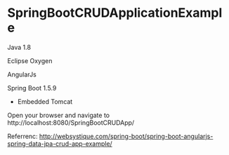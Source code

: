 # SpringBootCRUDApplicationExample

Java 1.8

Eclipse Oxygen

AngularJs

Spring Boot 1.5.9
  - Embedded Tomcat
  
Open your browser and navigate to http://localhost:8080/SpringBootCRUDApp/
  
Referrenc: http://websystique.com/spring-boot/spring-boot-angularjs-spring-data-jpa-crud-app-example/
